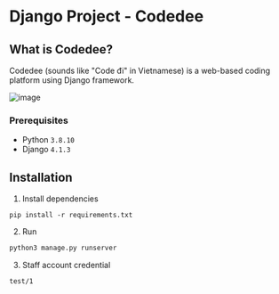 # Django Project - Codedee

## What is Codedee?

Codedee (sounds like "Code đi" in Vietnamese) is a web-based coding platform using Django framework.

![image](https://user-images.githubusercontent.com/75429369/208232697-c1233394-f18b-4d16-9a08-1775ee131ad3.png)

### Prerequisites

- Python `3.8.10`
- Django `4.1.3`

## Installation

1) Install dependencies

```
pip install -r requirements.txt
```

2) Run

```python
python3 manage.py runserver
```

3) Staff account credential

```
test/1
```
 



